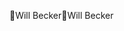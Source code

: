 Will Becker                                           W i l l   B e c k e r                                                                                     
